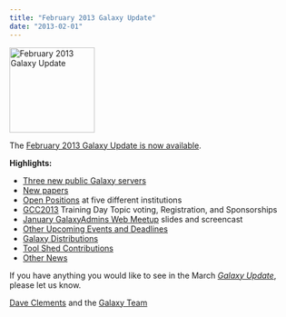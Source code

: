 ```yaml
---
title: "February 2013 Galaxy Update"
date: "2013-02-01"
---
```

<div class='right'><a href='/galaxy-updates/2013-02/'><img src="/images/logos/GalaxyUpdate200.png" alt="February 2013 Galaxy Update" width=150 /></a></div>

The [February 2013 Galaxy Update is now available](/galaxy-updates/2013-02/). 

**Highlights:**

* [Three new public Galaxy servers](/galaxy-updates/2013-02/#new-papers)
* [New papers](/galaxy-updates/2013-02/#new-papers)
* [Open Positions](/galaxy-updates/2013-02/#whos-hiring) at five different institutions
* [GCC2013](/galaxy-updates/2013-02/#gcc2013) Training Day Topic voting, Registration, and Sponsorships
* [January GalaxyAdmins Web Meetup](/galaxy-updates/2013-02/#january-galaxyadmins-web-meetup) slides and screencast
* [Other Upcoming Events and Deadlines](/galaxy-updates/2013-02/#other-upcoming-events-and-deadlines)
* [Galaxy Distributions](/galaxy-updates/2013-02/#galaxy-distributions)
* [Tool Shed Contributions](/galaxy-updates/2013-02/#toolshed-contributions)
* [Other News](/galaxy-updates/2013-02/#other-news)

If you have anything you would like to see in the March *[Galaxy Update](/galaxy-updates/)*, please let us know.

[Dave Clements](/people/dave-clements/) and the [Galaxy Team](/galaxy-team/)
